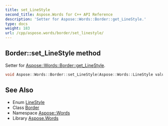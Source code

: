 ```yaml
---
title: set_LineStyle
second_title: Aspose.Words for C++ API Reference
description: 'Setter for Aspose::Words::Border::get_LineStyle.'
type: docs
weight: 183
url: /cpp/aspose.words/border/set_linestyle/
---
```

## Border::set_LineStyle method


Setter for [Aspose::Words::Border::get_LineStyle](../get_linestyle/).

```cpp
void Aspose::Words::Border::set_LineStyle(Aspose::Words::LineStyle value)
```

## See Also

* Enum [LineStyle](../../linestyle/)
* Class [Border](../)
* Namespace [Aspose::Words](../../)
* Library [Aspose.Words](../../../)
